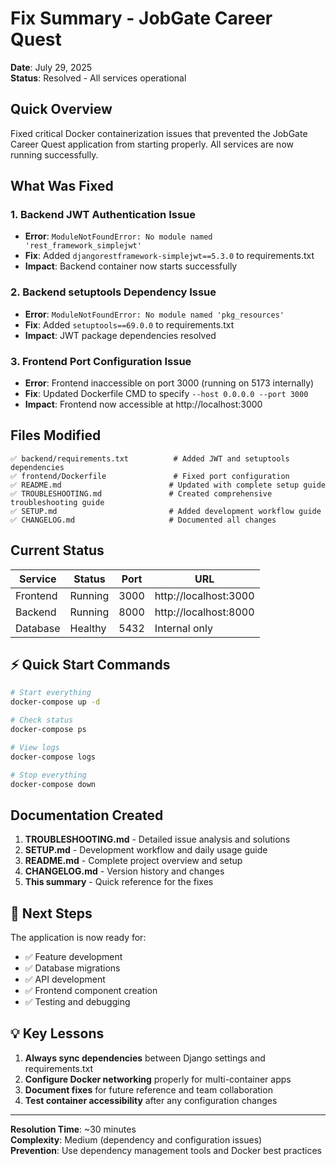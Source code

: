 # Fix Summary - JobGate Career Quest

**Date**: July 29, 2025  
**Status**: Resolved - All services operational

## Quick Overview

Fixed critical Docker containerization issues that prevented the JobGate Career Quest application from starting properly. All services are now running successfully.

## What Was Fixed

### 1. Backend JWT Authentication Issue
- **Error**: `ModuleNotFoundError: No module named 'rest_framework_simplejwt'`
- **Fix**: Added `djangorestframework-simplejwt==5.3.0` to requirements.txt
- **Impact**: Backend container now starts successfully

### 2. Backend setuptools Dependency Issue  
- **Error**: `ModuleNotFoundError: No module named 'pkg_resources'`
- **Fix**: Added `setuptools==69.0.0` to requirements.txt
- **Impact**: JWT package dependencies resolved

### 3. Frontend Port Configuration Issue
- **Error**: Frontend inaccessible on port 3000 (running on 5173 internally)
- **Fix**: Updated Dockerfile CMD to specify `--host 0.0.0.0 --port 3000`
- **Impact**: Frontend now accessible at http://localhost:3000

## Files Modified

```
✅ backend/requirements.txt          # Added JWT and setuptools dependencies
✅ frontend/Dockerfile               # Fixed port configuration
✅ README.md                        # Updated with complete setup guide
✅ TROUBLESHOOTING.md               # Created comprehensive troubleshooting guide
✅ SETUP.md                         # Added development workflow guide
✅ CHANGELOG.md                     # Documented all changes
```

## Current Status

| Service | Status | Port | URL |
|---------|--------|------|-----|
| Frontend |  Running | 3000 | http://localhost:3000 |
| Backend |  Running | 8000 | http://localhost:8000 |
| Database |  Healthy | 5432 | Internal only |

## ⚡ Quick Start Commands

```bash
# Start everything
docker-compose up -d

# Check status
docker-compose ps

# View logs
docker-compose logs

# Stop everything
docker-compose down
```

##  Documentation Created

1. **TROUBLESHOOTING.md** - Detailed issue analysis and solutions
2. **SETUP.md** - Development workflow and daily usage guide  
3. **README.md** - Complete project overview and setup
4. **CHANGELOG.md** - Version history and changes
5. **This summary** - Quick reference for the fixes

## 🔮 Next Steps

The application is now ready for:
- ✅ Feature development
- ✅ Database migrations
- ✅ API development
- ✅ Frontend component creation
- ✅ Testing and debugging

## 💡 Key Lessons

1. **Always sync dependencies** between Django settings and requirements.txt
2. **Configure Docker networking** properly for multi-container apps
3. **Document fixes** for future reference and team collaboration
4. **Test container accessibility** after any configuration changes

---

**Resolution Time**: ~30 minutes  
**Complexity**: Medium (dependency and configuration issues)  
**Prevention**: Use dependency management tools and Docker best practices
